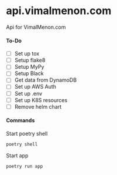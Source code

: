 # api.vimalmenon.com
Api for VimalMenon.com

#### To-Do
- [ ] Set up tox
- [ ] Setup flake8
- [ ] Setup MyPy
- [ ] Setup Black
- [ ] Get data from DynamoDB
- [ ] Set up AWS Auth
- [ ] Set up .env
- [ ] Set up K8S resources
- [ ] Remove helm chart

#### Commands
Start poetry shell
```sh
poetry shell
```
Start app
```sh
poetry run app
```

